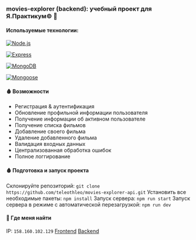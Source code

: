 ### movies-explorer (backend): учебный проект для Я.Практикум© 🎒

#### Используемые технологии:
[![Node.js](https://img.shields.io/badge/Node.js-14.x.x-339933.svg?style=for-the-badge&logo=node.js)](https://nodejs.org/)

[![Express](https://img.shields.io/badge/Express-4.x.x-000000.svg?style=for-the-badge&logo=express)](https://expressjs.com/)

[![MongoDB](https://img.shields.io/badge/MongoDB-4.x.x-47A248.svg?style=for-the-badge&logo=mongodb)](https://www.mongodb.com/)

[![Mongoose](https://img.shields.io/badge/Mongoose-6.x.x-880000.svg?style=for-the-badge&logo=mongoose)](https://mongoosejs.com/)


#### 🩸 Возможности
- Регистрация & aутентификация
- Обновление профильной информации пользователя
- Получение информации об активном пользователе
- Получение списка фильмов
- Добавление своего фильма
- Удаление добавленного фильма
- Валидация входных данных
- Централизованная обработка ошибок
- Полное логгирование
  
#### 🩸 Подготовка и запуск проекта
Склонируйте репозиторий: `git clone https://github.com/teleothleo/movies-explorer-api.git`
Установить все необходимые пакеты: `npm install`
Запуск сервера: `npm run start`
Запуск сервера в режиме с автоматической перезагрузкой: `npm run dev`

#### 🔮 Где меня найти
IP: `158.160.102.129`
[Frontend](https://api.lacatastrophe.nomoredomains.monster)
[Backend](https://api.lacatastrophe.nomoredomains.monster)
